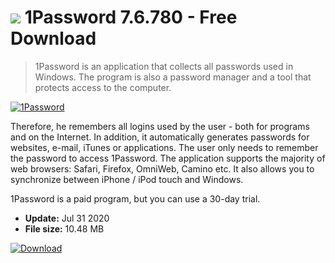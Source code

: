 # ![](https://cdn.softexe.net/static/icon/6/1password-8346.png) 1Password 7.6.780 - Free Download

> 1Password is an application that collects all passwords used in Windows. The program is also a password manager and a tool that protects access to the computer.

[![1Password](https://gallery.dpcdn.pl/imgc/Tools/877/g_-_420x350_1.5_-_x20100426141438.png)](https://softexe.net/win/system/other/1password:hcdf.html)

Therefore, he remembers all logins used by the user - both for programs and on the Internet. In addition, it automatically generates passwords for websites, e-mail, iTunes or applications. The user only needs to remember the password to access 1Password. The application supports the majority of web browsers: Safari, Firefox, OmniWeb, Camino etc. It also allows you to synchronize between iPhone / iPod touch and Windows.
 
 1Password is a paid program, but you can use a 30-day trial.


- **Update:** Jul 31 2020
- **File size:** 10.48 MB

[![Download](https://cdn.softexe.net/static/img/download.png)](https://softexe.net/win/system/other/1password:hcdf.html)

